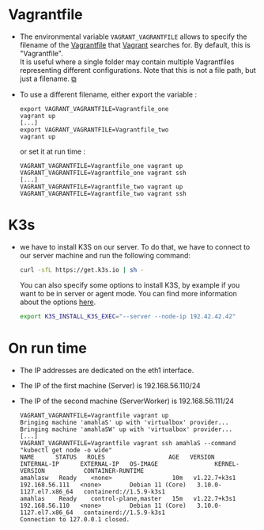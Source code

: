 # Vagrantfile
- The environmental variable `VAGRANT_VAGRANTFILE` allows to specify the filename of the [Vagrantfile](https://www.vagrantup.com/docs/vagrantfile) that [Vagrant](https://learn.hashicorp.com/tutorials/vagrant/getting-started-index?in=vagrant/getting-started) searches for. By default, this is "Vagrantfile".<br/>
It is useful where a single folder may contain multiple Vagrantfiles representing different configurations. Note that this is not a file path, but just a filename. [⧉](https://www.vagrantup.com/docs/other/environmental-variables#vagrant_vagrantfile)

- To use a different filename, either export the variable :
    ```shell
    export VAGRANT_VAGRANTFILE=Vagrantfile_one
    vagrant up
    [...]
    export VAGRANT_VAGRANTFILE=Vagrantfile_two
    vagrant up
    ```
	or set it at run time :
 	```shell
	VAGRANT_VAGRANTFILE=Vagrantfile_one vagrant up
	VAGRANT_VAGRANTFILE=Vagrantfile_one vagrant ssh
	[...]
	VAGRANT_VAGRANTFILE=Vagrantfile_two vagrant up
	VAGRANT_VAGRANTFILE=Vagrantfile_two vagrant ssh
	```

# K3s

- we have to install K3S on our server. To do that, we have to connect to our server machine and run the following command:

    ```bash
    curl -sfL https://get.k3s.io | sh -
    ```
    You can also specify some options to install K3S, by example if you want to be in server or agent mode. You can find more information about the options [here](https://docs.k3s.io/installation/configuration).

    ```bash
    export K3S_INSTALL_K3S_EXEC="--server --node-ip 192.42.42.42"
    ```


# On run time

- The IP addresses are dedicated on the eth1 interface.<br/>
- The IP of the first machine (Server) is 192.168.56.110/24<br/>
- The IP of the second machine (ServerWorker) is 192.168.56.111/24

	```shell
	VAGRANT_VAGRANTFILE=Vagrantfile vagrant up
	Bringing machine 'amahlaS' up with 'virtualbox' provider...
	Bringing machine 'amahlaSW' up with 'virtualbox' provider...
	[...]
	VAGRANT_VAGRANTFILE=Vagrantfile vagrant ssh amahlaS --command "kubectl get node -o wide"
	NAME      STATUS   ROLES                  AGE   VERSION        INTERNAL-IP      EXTERNAL-IP   OS-IMAGE                KERNEL-VERSION           CONTAINER-RUNTIME
	amahlasw   Ready    <none>                 10m   v1.22.7+k3s1   192.168.56.111   <none>        Debian 11 (Core)   3.10.0-1127.el7.x86_64   containerd://1.5.9-k3s1
	amahlas    Ready    control-plane,master   15m   v1.22.7+k3s1   192.168.56.110   <none>        Debian 11 (Core)   3.10.0-1127.el7.x86_64   containerd://1.5.9-k3s1
	Connection to 127.0.0.1 closed.
	```
